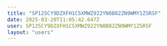 ```yaml
---
title: "SP125CY9DZXFH1C5XMWZ922YN0B82ZN9WMY1ZSRSF"
date: 2025-03-20T11:05:42.647Z
user: SP125CY9DZXFH1C5XMWZ922YN0B82ZN9WMY1ZSRSF
layout: "users"
---
```

    